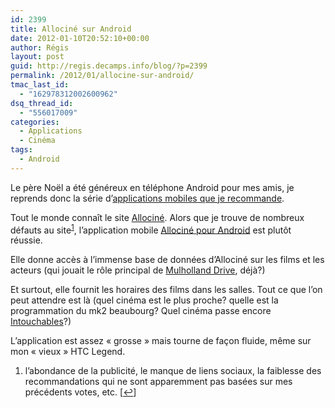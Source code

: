 ```yaml
---
id: 2399
title: Allociné sur Android
date: 2012-01-10T20:52:10+00:00
author: Régis
layout: post
guid: http://regis.decamps.info/blog/?p=2399
permalink: /2012/01/allocine-sur-android/
tmac_last_id:
  - "162978312002600962"
dsq_thread_id:
  - "556017009"
categories:
  - Applications
  - Cinéma
tags:
  - Android
---
```

Le père Noël a été généreux en téléphone Android pour mes amis, je reprends donc la série d’[applications mobiles que je recommande](/blog/categorie/mobile/app/).

Tout le monde connaît le site [Allociné](http://www.allocine.fr/). Alors que je trouve de nombreux défauts au site<sup><a href="#footnote_0_2399" id="identifier_0_2399" class="footnote-link footnote-identifier-link" title="l’abondance de la publicit&eacute;, le manque de liens sociaux, la faiblesse des recommandations qui ne sont apparemment pas bas&eacute;es sur mes pr&eacute;c&eacute;dents votes, etc.">1</a></sup>, l’application mobile [Allociné pour Android](https://market.android.com/details?id=com.allocine.androidapp) est plutôt réussie.

Elle donne accès à l’immense base de données d’Allociné sur les films et les acteurs (qui jouait le rôle principal de [Mulholland Drive](http://www.allocine.fr/film/fichefilm_gen_cfilm=28682.html), déjà?)

Et surtout, elle fournit les horaires des films dans les salles. Tout ce que l’on peut attendre est là (quel cinéma est le plus proche? quelle est la programmation du mk2 beaubourg? Quel cinéma passe encore [Intouchables](http://www.allocine.fr/film/fichefilm_gen_cfilm=182745.html)?)

L’application est assez « grosse » mais tourne de façon fluide, même sur mon « vieux » HTC Legend.

<ol class="footnotes">
  <li id="footnote_0_2399" class="footnote">
    l’abondance de la publicité, le manque de liens sociaux, la faiblesse des recommandations qui ne sont apparemment pas basées sur mes précédents votes, etc. [<a href="#identifier_0_2399" class="footnote-link footnote-back-link">&#8617;</a>]
  </li>
</ol>

